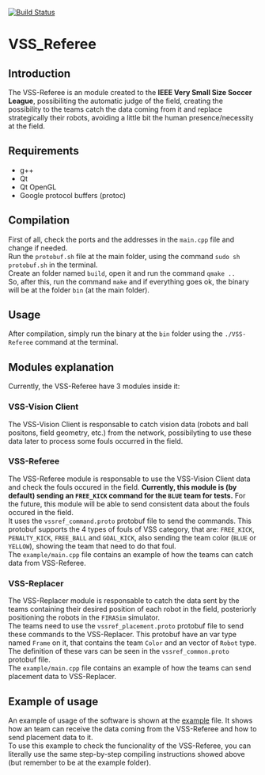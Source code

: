 [![Build Status](https://travis-ci.com/MaracatronicsRobotics/VSSReferee.svg)](https://travis-ci.com/MaracatronicsRobotics/VSSReferee)

# VSS_Referee

## Introduction
The VSS-Referee is an module created to the **IEEE Very Small Size Soccer League**, possibiliting the automatic judge of the field, creating the possibility to the teams catch the data coming from it and replace strategically their robots, avoiding a little bit the human presence/necessity at the field.

## Requirements
 * g++
 * Qt
 * Qt OpenGL
 * Google protocol buffers (protoc)
 
## Compilation
First of all, check the ports and the addresses in the `main.cpp` file and change if needed.  
Run the `protobuf.sh` file at the main folder, using the command `sudo sh protobuf.sh` in the terminal.  
Create an folder named `build`, open it and run the command `qmake ..`  
So, after this, run the command `make` and if everything goes ok, the binary will be at the folder `bin` (at the main folder).  

## Usage
After compilation, simply run the binary at the `bin` folder using the `./VSS-Referee` command at the terminal.  

## Modules explanation
Currently, the VSS-Referee have 3 modules inside it:  

### VSS-Vision Client
The VSS-Vision Client is responsable to catch vision data (robots and ball positons, field geometry, etc.) from the network, possibilyting to use these data later to process some fouls occurred in the field.

### VSS-Referee
The VSS-Referee module is responsable to use the VSS-Vision Client data and check the fouls occured in the field. **Currently, this module is (by default) sending an `FREE_KICK` command for the `BLUE` team for tests.** For the future, this module will be able to send consistent data about the fouls occured in the field.  
It uses the `vssref_command.proto` protobuf file to send the commands. This protobuf supports the 4 types of fouls of VSS category, that are: `FREE_KICK`, `PENALTY_KICK`, `FREE_BALL` and `GOAL_KICK`, also sending the team color (`BLUE` or `YELLOW`), showing the team that need to do that foul.  
The `example/main.cpp` file contains an example of how the teams can catch data from VSS-Referee.  

### VSS-Replacer
The VSS-Replacer module is responsable to catch the data sent by the teams containing their desired position of each robot in the field, posteriorly positioning the robots in the `FIRASim` simulator.  
The teams need to use the `vssref_placement.proto` protobuf file to send these commands to the VSS-Replacer. This protobuf have an var type named `Frame` on it, that contains the team `Color` and an vector of `Robot` type. The definition of these vars can be seen in the `vssref_common.proto` protobuf file.  
The `example/main.cpp` file contains an example of how the teams can send placement data to VSS-Replacer.  

## Example of usage
An example of usage of the software is shown at the [example](https://github.com/zsmn/vss_referee/blob/master/example/main.cpp) file. It shows how an team can receive the data coming from the VSS-Referee and how to send placement data to it.  
To use this example to check the funcionality of the VSS-Referee, you can literally use the same step-by-step compiling instructions showed above (but remember to be at the example folder).  
